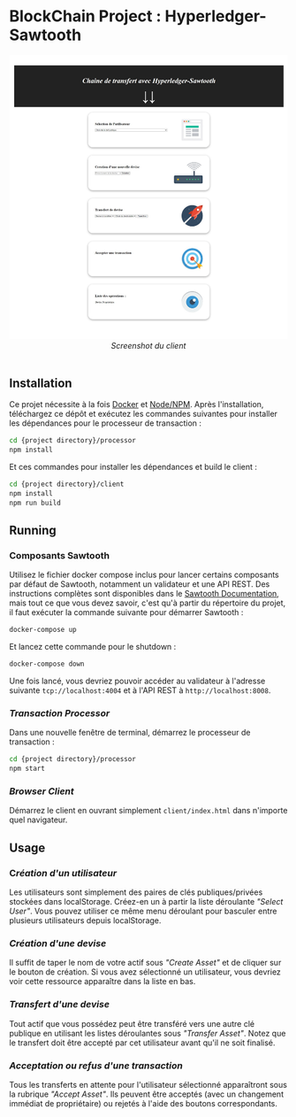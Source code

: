 # BlockChain Project : Hyperledger-Sawtooth

<img src="./assets/client_screenshot.jpg"/>
<center><em>Screenshot du client</em></center>
 <br>

## Installation

Ce projet nécessite à la fois [Docker](https://www.docker.com/) et
[Node/NPM](https://nodejs.org/). Après l'installation, téléchargez ce dépôt et exécutez les commandes suivantes pour installer les dépendances pour le processeur de transaction :

```bash
cd {project directory}/processor
npm install
```

Et ces commandes pour installer les dépendances et build le client :

```bash
cd {project directory}/client
npm install
npm run build
```

## Running

### **Composants Sawtooth**

Utilisez le fichier docker compose inclus pour lancer certains composants par défaut de Sawtooth, notamment un validateur et une API REST. Des instructions complètes sont disponibles dans le
[Sawtooth Documentation](https://sawtooth.hyperledger.org/docs/core/releases/0.8/app_developers_guide/docker.html),
mais tout ce que vous devez savoir, c'est qu'à partir du répertoire du projet, il faut exécuter la commande suivante pour démarrer Sawtooth :

```bash
docker-compose up
```

Et lancez cette commande pour le shutdown :

```bash
docker-compose down
```

Une fois lancé, vous devriez pouvoir accéder au validateur à l'adresse suivante
`tcp://localhost:4004` et à l'API REST à `http://localhost:8008`.

### _Transaction Processor_

Dans une nouvelle fenêtre de terminal, démarrez le processeur de transaction :

```bash
cd {project directory}/processor
npm start
```

### _Browser Client_

Démarrez le client en ouvrant simplement `client/index.html` dans n'importe quel navigateur.

## Usage

### C*réation d'un utilisateur*

Les utilisateurs sont simplement des paires de clés publiques/privées stockées dans localStorage. Créez-en un à partir la liste déroulante _"Select User"_. Vous pouvez utiliser ce même menu déroulant pour basculer entre plusieurs utilisateurs depuis localStorage.

### _Création d'une devise_

Il suffit de taper le nom de votre actif sous _"Create Asset"_ et de cliquer sur le bouton de création. Si vous avez sélectionné un utilisateur, vous devriez voir cette ressource apparaître dans la liste en bas.

### _Transfert d'une devise_

Tout actif que vous possédez peut être transféré vers une autre clé publique en utilisant les listes déroulantes sous _"Transfer Asset"_. Notez que le transfert doit être accepté par cet utilisateur avant qu'il ne soit finalisé.

### _Acceptation ou refus d'une transaction_

Tous les transferts en attente pour l'utilisateur sélectionné apparaîtront sous la rubrique _"Accept Asset"_.
Ils peuvent être acceptés (avec un changement immédiat de propriétaire) ou rejetés à l'aide des boutons correspondants.
